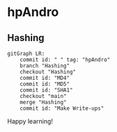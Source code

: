 # hpAndro

## Hashing

```mermaid
gitGraph LR:
    commit id: " " tag: "hpAndro"
    branch "Hashing"
    checkout "Hashing"
    commit id: "MD4"
    commit id: "MD5"
    commit id: "SHA1"
    checkout "main"
    merge "Hashing"
    commit id: "Make Write-ups"
```

Happy learning!
